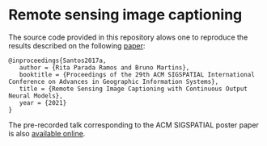 # Remote sensing image captioning

The source code provided in this repository alows one to reproduce the results described on the following [paper](http://bmidb.cs.stonybrook.edu/publicdata/sigspatialproceedings/paper_10.pdf):

    @inproceedings{Santos2017a,
       author = {Rita Parada Ramos and Bruno Martins},
       booktitle = {Proceedings of the 29th ACM SIGSPATIAL International Conference on Advances in Geographic Information Systems},
       title = {Remote Sensing Image Captioning with Continuous Output Neural Models},
       year = {2021}
    }

The pre-recorded talk corresponding to the ACM SIGSPATIAL poster paper is also [available online](https://youtu.be/yqFu0XhcBRA).

